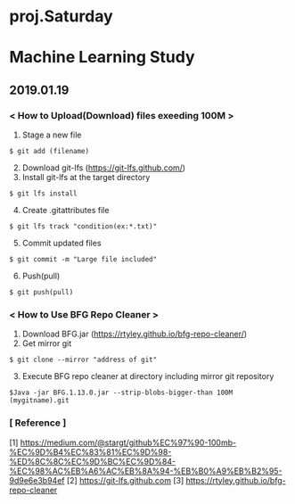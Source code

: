 # proj.Saturday
# Machine Learning Study

## 2019.01.19
### < How to Upload(Download) files exeeding 100M >
1. Stage a new file
```
$ git add (filename)
```
2. Download git-lfs (https://git-lfs.github.com/)
3. Install git-lfs at the target directory
```
$ git lfs install
```
4. Create .gitattributes file
```
$ git lfs track "condition(ex:*.txt)"
```
5. Commit updated files
```
$ git commit -m "Large file included"
```
6. Push(pull)
```
$ git push(pull)
```

### < How to Use BFG Repo Cleaner >
1. Download BFG.jar (https://rtyley.github.io/bfg-repo-cleaner/)
2. Get mirror git 
```
$ git clone --mirror "address of git"
```
3. Execute BFG repo cleaner at directory including mirror git repository
```
$Java -jar BFG.1.13.0.jar --strip-blobs-bigger-than 100M (mygitname).git
```
### \[ Reference \]
\[1\] <https://medium.com/@stargt/github%EC%97%90-100mb-%EC%9D%B4%EC%83%81%EC%9D%98-%ED%8C%8C%EC%9D%BC%EC%9D%84-%EC%98%AC%EB%A6%AC%EB%8A%94-%EB%B0%A9%EB%B2%95-9d9e6e3b94ef>
\[2\] <https://git-lfs.github.com>
\[3\] <https://rtyley.github.io/bfg-repo-cleaner>
